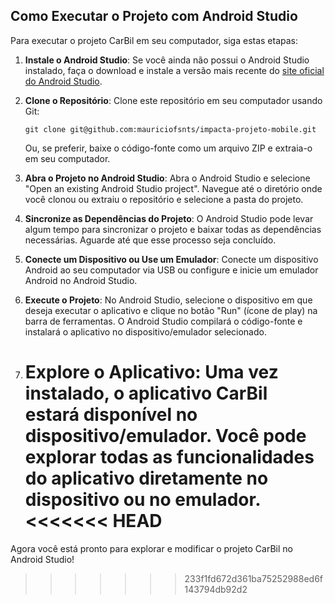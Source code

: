 ## Como Executar o Projeto com Android Studio

Para executar o projeto CarBil em seu computador, siga estas etapas:

1. **Instale o Android Studio**: Se você ainda não possui o Android Studio instalado, faça o download e instale a versão mais recente do [site oficial do Android Studio](https://developer.android.com/studio).

2. **Clone o Repositório**: Clone este repositório em seu computador usando Git:

   ```
   git clone git@github.com:mauriciofsnts/impacta-projeto-mobile.git
   ```

   Ou, se preferir, baixe o código-fonte como um arquivo ZIP e extraia-o em seu computador.

3. **Abra o Projeto no Android Studio**: Abra o Android Studio e selecione "Open an existing Android Studio project". Navegue até o diretório onde você clonou ou extraiu o repositório e selecione a pasta do projeto.

4. **Sincronize as Dependências do Projeto**: O Android Studio pode levar algum tempo para sincronizar o projeto e baixar todas as dependências necessárias. Aguarde até que esse processo seja concluído.

5. **Conecte um Dispositivo ou Use um Emulador**: Conecte um dispositivo Android ao seu computador via USB ou configure e inicie um emulador Android no Android Studio.

6. **Execute o Projeto**: No Android Studio, selecione o dispositivo em que deseja executar o aplicativo e clique no botão "Run" (ícone de play) na barra de ferramentas. O Android Studio compilará o código-fonte e instalará o aplicativo no dispositivo/emulador selecionado.

7. **Explore o Aplicativo**: Uma vez instalado, o aplicativo CarBil estará disponível no dispositivo/emulador. Você pode explorar todas as funcionalidades do aplicativo diretamente no dispositivo ou no emulador.
   <<<<<<< HEAD
   =======

Agora você está pronto para explorar e modificar o projeto CarBil no Android Studio!

> > > > > > > 233f1fd672d361ba75252988ed6f143794db92d2
